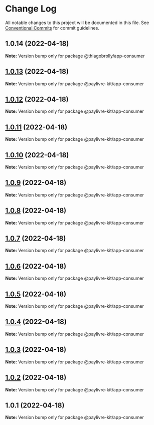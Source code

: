 # Change Log

All notable changes to this project will be documented in this file.
See [Conventional Commits](https://conventionalcommits.org) for commit guidelines.

## 1.0.14 (2022-04-18)

**Note:** Version bump only for package @thiagobrolly/app-consumer





## [1.0.13](https://github.com/ThiagoBrolly/template-library-monorepo/compare/@paylivre-kit/app-consumer@1.0.12...@paylivre-kit/app-consumer@1.0.13) (2022-04-18)

**Note:** Version bump only for package @paylivre-kit/app-consumer





## [1.0.12](https://github.com/ThiagoBrolly/template-library-monorepo/compare/@paylivre-kit/app-consumer@1.0.11...@paylivre-kit/app-consumer@1.0.12) (2022-04-18)

**Note:** Version bump only for package @paylivre-kit/app-consumer





## [1.0.11](https://github.com/ThiagoBrolly/template-library-monorepo/compare/@paylivre-kit/app-consumer@1.0.10...@paylivre-kit/app-consumer@1.0.11) (2022-04-18)

**Note:** Version bump only for package @paylivre-kit/app-consumer





## [1.0.10](https://github.com/ThiagoBrolly/template-library-monorepo/compare/@paylivre-kit/app-consumer@1.0.9...@paylivre-kit/app-consumer@1.0.10) (2022-04-18)

**Note:** Version bump only for package @paylivre-kit/app-consumer





## [1.0.9](https://github.com/ThiagoBrolly/template-library-monorepo/compare/@paylivre-kit/app-consumer@1.0.8...@paylivre-kit/app-consumer@1.0.9) (2022-04-18)

**Note:** Version bump only for package @paylivre-kit/app-consumer





## [1.0.8](https://github.com/ThiagoBrolly/template-library-monorepo/compare/@paylivre-kit/app-consumer@1.0.7...@paylivre-kit/app-consumer@1.0.8) (2022-04-18)

**Note:** Version bump only for package @paylivre-kit/app-consumer





## [1.0.7](https://github.com/ThiagoBrolly/template-library-monorepo/compare/@paylivre-kit/app-consumer@1.0.6...@paylivre-kit/app-consumer@1.0.7) (2022-04-18)

**Note:** Version bump only for package @paylivre-kit/app-consumer





## [1.0.6](https://github.com/ThiagoBrolly/template-library-monorepo/compare/@paylivre-kit/app-consumer@1.0.5...@paylivre-kit/app-consumer@1.0.6) (2022-04-18)

**Note:** Version bump only for package @paylivre-kit/app-consumer





## [1.0.5](https://github.com/ThiagoBrolly/template-library-monorepo/compare/@paylivre-kit/app-consumer@1.0.4...@paylivre-kit/app-consumer@1.0.5) (2022-04-18)

**Note:** Version bump only for package @paylivre-kit/app-consumer





## [1.0.4](https://github.com/ThiagoBrolly/template-library-monorepo/compare/@paylivre-kit/app-consumer@1.0.3...@paylivre-kit/app-consumer@1.0.4) (2022-04-18)

**Note:** Version bump only for package @paylivre-kit/app-consumer





## [1.0.3](https://github.com/ThiagoBrolly/template-library-monorepo/compare/@paylivre-kit/app-consumer@1.0.2...@paylivre-kit/app-consumer@1.0.3) (2022-04-18)

**Note:** Version bump only for package @paylivre-kit/app-consumer





## [1.0.2](https://github.com/ThiagoBrolly/template-library-monorepo/compare/@paylivre-kit/app-consumer@1.0.1...@paylivre-kit/app-consumer@1.0.2) (2022-04-18)

**Note:** Version bump only for package @paylivre-kit/app-consumer





## 1.0.1 (2022-04-18)

**Note:** Version bump only for package @paylivre-kit/app-consumer
